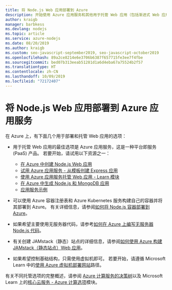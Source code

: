 ```yaml
---
title: 将 Node.js Web 应用部署到 Azure
description: 开始使用 Azure 应用服务和其他用于托管 Web 应用（包括渐进式 Web 应用 (PWA)）的选项
author: kraigb
manager: barbkess
ms.devlang: nodejs
ms.topic: article
ms.service: azure-nodejs
ms.date: 08/20/2019
ms.author: kraigb
ms.custom: seo-javascript-september2019, seo-javascript-october2019
ms.openlocfilehash: 89a2ce8214e6e3706b6387f657715fe3ee7f4fbe
ms.sourcegitcommit: bed07b313eeab51281d1a6d4eba67a75524b2f57
ms.translationtype: HT
ms.contentlocale: zh-CN
ms.lasthandoff: 10/09/2019
ms.locfileid: "72172407"
---
```

# <a name="deploy-nodejs-web-apps-to-azure-app-service"></a>将 Node.js Web 应用部署到 Azure 应用服务

在 Azure 上，有下面几个用于部署和托管 Web 应用的选项：

- 用于托管 Web 应用的最佳选项是 Azure 应用服务，这是一种平台即服务 (PaaS) 产品。 若要开始，请试用以下资源之一：

  - [在 Azure 中创建 Node.js Web 应用](/azure/app-service/app-service-web-get-started-nodejs)
  - [试用 Azure 应用服务 - 从模板创建 Express 应用](https://code.visualstudio.com/tryappservice/?utm_source=msftdocs&utm_medium=microsoft&utm_campaign=tryappservice)
  - [使用 Azure 应用服务托管 Web 应用 - Learn 模块](/learn/modules/host-a-web-app-with-azure-app-service/index)
  - [在 Azure 中生成 Node.js 和 MongoDB 应用](/azure/app-service/app-service-web-tutorial-nodejs-mongodb-app)
  - [应用服务示例](/samples/browse/?languages=javascript%2Cnodejs&products=azure-app-service)

- 可以使用 Azure 容器注册表和 Azure Kubernetes 服务构建自己的容器并将其部署到 Azure。 有关详细信息，请参阅[如何将 Node.js 容器部署到 Azure](node-howto-deploy-containers.md)。

- 如果希望主要使用无服务器代码，请参考[如何在 Azure 上编写无服务器 Node.js 代码](node-howto-write-serverless-code.md)。

- 有关创建 JAMstack（静态）站点的详细信息，请参阅[如何使用 Azure 构建 JAMstack（静态站点）Web 应用](node-howto-create-static-site-jamstack.md)。

- 如果希望控制基础结构，只需使用虚拟机即可。 若要开始，请遵循 Microsoft Learn 中的[使用 Azure 虚拟机部署网站](/learn/paths/deploy-a-website-with-azure-virtual-machines/)路径。

有关不同托管选项的完整概述，请参阅 [Azure 计算服务的决策树](/azure/architecture/guide/technology-choices/compute-decision-tree)以及 Microsoft Learn 上的[核心云服务 - Azure 计算选项](/learn/modules/intro-to-azure-compute/)模块。
